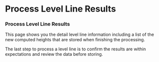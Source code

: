 # Process Level Line Results

### Process Level Line Results

This page shows you the detail level line information including a list of the new computed heights that are stored when finishing the processing.

The last step to process a level line is to confirm the results are within expectations and review the data before storing.

